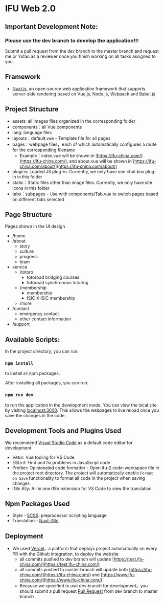 # IFU Web 2.0

## Important Development Note:

### Please use the dev branch to develop the application!!!

Submit a pull request from the dev branch to the master branch and request me or Yutao as a reviewer once you finish working on all tasks assigned to you.

## Framework

-   [Nuxt.js](https://nuxtjs.org/), an open-source web application framework that supports server-side rendering based on Vue.js, Node.js, Webpack and Babel.js

## Project Structure

-   assets: all images files organized in the corresponding folder
-   components：all Vue components
-   lang: language files
-   layouts：default.vue - Template file for all pages
-   pages：webpage files，each of which automatically configures a route for the corresponding filename
    -   Example：index.vue will be shown in [https://ifu-china.com/](https://ifu-china.com/), and about.vue will be shown in [https://ifu-china.com/about/](https://ifu-china.com/about/)
-   plugins: Loaded JS plug-in. Currently, we only have one chat box plug-in in this folder
-   static：Static files other than image files. Currently, we only have site icons in this folder
-   tabs：subpages - Use with components/Tab.vue to switch pages based on different tabs selected

## Page Structure

Pages shown in the UI design

-   /home
-   /about
    -   story
    -   culture
    -   progress
    -   team
-   service
    -   /totoro
        -   totoroad bridging courses
        -   totoroad synchronous tutoring
    -   /membership
        -   membership
        -   ISIC X ISIC membership
    -   /more
-   /contact
    -   emergency contact
    -   other contact information
-   /support

## Available Scripts:

In the project directory, you can run:

### `npm install`

to install all npm packages.

After installing all packages, you can run:

### `npm run dev`

to run the application in the development mode. You can view the local site by visiting [localhost:3000](http://localhost:3000/). This allows the webpages to live reload once you save the changes in the code.

## Development Tools and Plugins Used

We recommend [Visual Studio Code](https://code.visualstudio.com/) as a default code editor for development

-   Vetur: Vue tooling for VS Code
-   ESLint: Find and fix problems in JavaScript code
-   Prettier: Opinionated code formatter - Open ifu-2.code-workspace file in the project root directory. The project will automatically enable `Format on Save` functionality to format all code in the project when saving changes
-   i18n Ally: All in one i18n extension for VS Code to view the translation

## Npm Packages Used

-   Style - [SCSS](https://sass-lang.com/): preprocessor scripting language
-   Translation - [Nuxt-i18n](https://nuxt-community.github.io/nuxt-i18n/)

## Deployment

-   We used [Vercel](https://vercel.com/)，a platform that deploys project automatically on every PR with the Github integration, to deploy the website
    -   all commits pushed to dev branch will update [https://test.ifu-china.com/](https://test.ifu-china.com/)
    -   all commits pushed to master branch will update both [https://ifu-china.com/](https://ifu-china.com/) and [https://www.ifu-china.com/](https://www.ifu-china.com/)
    -   Because we specified to use dev branch for development，you should submit a pull request [Pull Request](https://github.com/HaoyangChen/ifu-2/pulls) from dev branch to master branch
